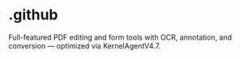 # .github
Full-featured PDF editing and form tools with OCR, annotation, and conversion — optimized via KernelAgentV4.7.
